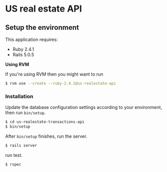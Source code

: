 # US real estate API

## Setup the environment

This application requires:

- Ruby 2.4.1
- Rails 5.0.5

**Using RVM**

If you're using RVM then you might want to run

```bash
$ rvm use --create --ruby-2.4.1@us-realestate-api
```

### Installation

Update the database configuration settings according to your environment, then run `bin/setup`.

```bash
$ cd us-realestate-transactions-api
$ bin/setup
```

After `bin/setup` finishes, run the server.

```bash
$ rails server
```

run test.

```bash
$ rspec
```
